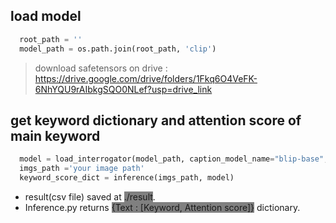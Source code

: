 ## load model
``` Python
  root_path = ''
  model_path = os.path.join(root_path, 'clip')
```
> download safetensors on drive : 
  > https://drive.google.com/drive/folders/1Fkq6O4VeFK-6NhYQU9rAIbkgSQO0NLef?usp=drive_link


## get keyword dictionary and attention score of main keyword
``` Python
  model = load_interrogator(model_path, caption_model_name="blip-base", device="cuda") 
  imgs_path ='your image path'
  keyword_score_dict = inference(imgs_path, model)
```
- result(csv file) saved at <span style="background-color:Gray">./result</span>.
- Inference.py returns <span style="background-color:Gray">{Text : [Keyword, Attention score]}</span> dictionary.
